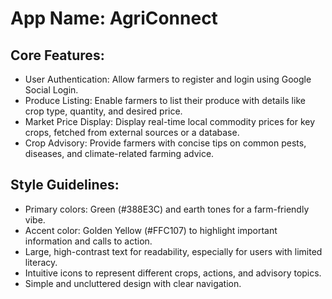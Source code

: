 # **App Name**: AgriConnect

## Core Features:

- User Authentication: Allow farmers to register and login using Google Social Login.
- Produce Listing: Enable farmers to list their produce with details like crop type, quantity, and desired price.
- Market Price Display: Display real-time local commodity prices for key crops, fetched from external sources or a database.
- Crop Advisory: Provide farmers with concise tips on common pests, diseases, and climate-related farming advice.

## Style Guidelines:

- Primary colors: Green (#388E3C) and earth tones for a farm-friendly vibe.
- Accent color: Golden Yellow (#FFC107) to highlight important information and calls to action.
- Large, high-contrast text for readability, especially for users with limited literacy.
- Intuitive icons to represent different crops, actions, and advisory topics.
- Simple and uncluttered design with clear navigation.
